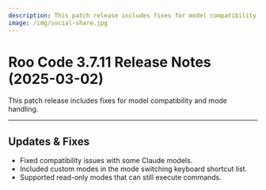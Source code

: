 ```yaml
---
description: This patch release includes fixes for model compatibility and mode handling.
image: /img/social-share.jpg
---
```


# Roo Code 3.7.11 Release Notes (2025-03-02)

This patch release includes fixes for model compatibility and mode handling.

---

## Updates & Fixes

- Fixed compatibility issues with some Claude models.
- Included custom modes in the mode switching keyboard shortcut list.
- Supported read-only modes that can still execute commands.
